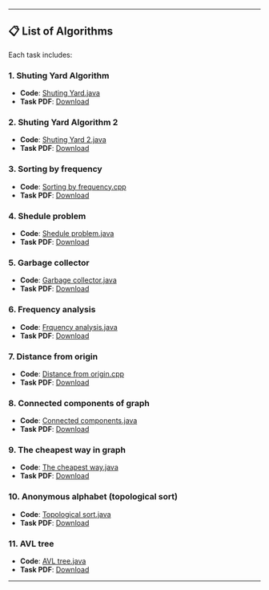 
---

## 📋 **List of Algorithms**
Each task includes:  

### 1. Shuting Yard Algorithm
- **Code**: [Shuting Yard.java](./ShutingYard.java)  
- **Task PDF**: [Download](./Tasks/ShutingYard1.pdf) 

### 2. Shuting Yard Algorithm 2
- **Code**: [Shuting Yard 2.java](./ShutingYard2.java)  
- **Task PDF**: [Download](./Tasks/ShutingYard2.pdf)  

### 3. Sorting by frequency
- **Code**: [Sorting by frequency.cpp](./SortByFrequency.cpp)  
- **Task PDF**: [Download](./Tasks/sortingByFrequency.pdf)
  
### 4. Shedule problem
- **Code**: [Shedule problem.java](./Schedule.java)  
- **Task PDF**: [Download](./Tasks/shedule.pdf) 

### 5. Garbage collector
- **Code**: [Garbage collector.java](./GarbageCollector.java)  
- **Task PDF**: [Download](./Tasks/garbageCollector.pdf) 

### 6. Frequency analysis
- **Code**: [Frquency analysis.java](./FrequencyAnalysis.java)  
- **Task PDF**: [Download](./Tasks/frequencyAnalysis.pdf) 

### 7. Distance from origin
- **Code**: [Distance from origin.cpp](./DistanceFromOrigin.cpp)  
- **Task PDF**: [Download](./Tasks/distanceFromOrigin.pdf) 

### 8. Connected components of graph
- **Code**: [Connected components.java](./ConnectedComponents.java)  
- **Task PDF**: [Download](./Tasks/connectredComponents.pdf)

### 9. The cheapest way in graph
- **Code**: [The cheapest way.java](./CheapestWay.java)  
- **Task PDF**: [Download](./Tasks/TheCheapestWat.pdf) 

### 10. Anonymous alphabet (topological sort)
- **Code**: [Topological sort.java](./AnonAlphabet.java)  
- **Task PDF**: [Download](./Tasks/anonAlphabet.pdff) 

### 11. AVL tree
- **Code**: [AVL tree.java](./AVLTree.java)  
- **Task PDF**: [Download](./Tasks/AVLtree.pdf)  
---


